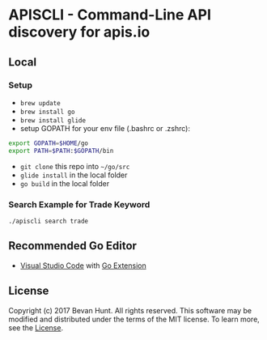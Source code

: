 # APISCLI - Command-Line API discovery for apis.io

## Local

### Setup
- ` brew update `
- ` brew install go `
- ` brew install glide `
-  setup GOPATH for your env file (.bashrc or .zshrc):
```bash
export GOPATH=$HOME/go
export PATH=$PATH:$GOPATH/bin
```
- ` git clone ` this repo into ` ~/go/src `
- ` glide install ` in the local folder
- ` go build ` in the local folder

### Search Example for Trade Keyword

` ./apiscli search trade `

## Recommended Go Editor
- [Visual Studio Code](https://code.visualstudio.com/) with [Go Extension](https://github.com/Microsoft/vscode-go)

## License
Copyright (c) 2017 Bevan Hunt. All rights reserved.
This software may be modified and distributed under the terms of the MIT license. To learn more, see the [License](LICENSE.md).